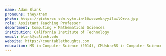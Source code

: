 ```yaml
---
name: Adam Blank
pronouns: they/them
photo: https://pictures-cdn.vyte.in/30weezmbxyyilail9rew.jpg
role: Assistant Teaching Professor
department: Computing + Mathematical Sciences
institution: California Institute of Technology
email: blank@caltech.edu
website: https://countablethoughts.com
education: MS in Computer Science (2014), CMU<br>BS in Computer Science (2012), CMU
---
```

